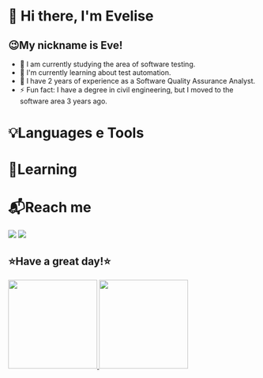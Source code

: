 # 👋 Hi there, I'm Evelise
## 😉My nickname is Eve!


- 🔭 I am currently studying the area of ​​software testing.
- 🌱 I'm currently learning about test automation.
- ​👔​ I have 2 years of experience as a Software Quality Assurance Analyst.
- ⚡ Fun fact: I have a degree in civil engineering, but I moved to the software area 3 years ago.

# 💡​Languages e Tools
<div>
 <i class="devicon-threedsmax-plain colored"></i>
          
          

</div>

# 🏁​Learning


# 📬​Reach me
<div>
<a href="https://instagram.com/everiveros" target="_blank"><img loading="lazy" src="https://img.shields.io/badge/-Instagram-%23E4405F?style=for-the-badge&logo=instagram&logoColor=white" target="_blank"></a>
<a href="https://www.linkedin.com/in/evelise-riveros-ortega-7ab1a3b0" target="_blank"><img loading="lazy" src="https://img.shields.io/badge/-LinkedIn-%230077B5?style=for-the-badge&logo=linkedin&logoColor=white" target="_blank"></a>   
</div>

## ⭐Have a great day!⭐

<div>
<a href="https://github.com/EveRiveros">
<img loading="lazy" height="180em" src="https://github-readme-stats.vercel.app/api/top-langs/?EveRiveros&layout=compact&langs_count=7&theme=dracula"/>
<img loading="lazy" height="180em" src="https://github-readme-stats.vercel.app/api?EveRiveros&show_icons=true&theme=dracula&include_all_commits=true&count_private=true"/>
</div>
          
          
          
          
          

    
